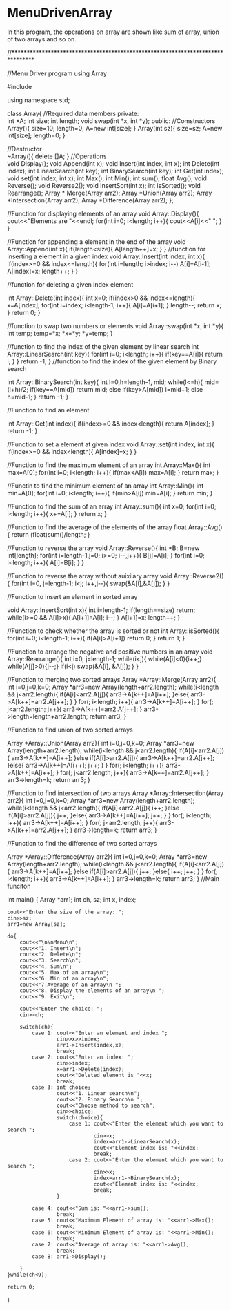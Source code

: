 # MenuDrivenArray
In this program, the operations on array are shown like sum of array, union of two arrays and so on.


//*******************************************************************************


//Menu Driver program using Array

#include <iostream>

using namespace std;

class Array{
    //Required data members
private:    
    int *A;
    int size;
    int length;
    void swap(int *x, int *y);
public:
//Comstructors
    Array(){
        size=10;
        length=0;
        A=new int[size];
    }
    Array(int sz){
        size=sz;
        A=new int[size];
        length=0;
    }
    
//Destructor    
    ~Array(){
        delete []A;
    }
//Operations    
    void Display();
    void Append(int x);
    void Insert(int index, int x);
    int Delete(int index);
    int LinearSearch(int key);
    int BinarySearch(int key);
    int Get(int index);
    void set(int index, int x);
    int Max();
    int Min();
    int sum();
    float Avg();
    void Reverse();
    void Reverse2();
    void InsertSort(int x);
    int isSorted();
    void Rearrange();
    Array * Merge(Array arr2);
    Array *Union(Array arr2);
    Array *Intersection(Array arr2);
    Array *Difference(Array arr2);
};

//Function for displaying elements of an array
void Array::Display(){
    cout<<"Elements are "<<endl;
    for(int i=0; i<length; i++){
        cout<<A[i]<<" ";
    }
}

//Function for appending a element in the end of the array
void Array::Append(int x){
    if(length<size){
        A[length++]=x;
    }
}
//function for inserting a element in a given index
void Array::Insert(int index, int x){
    if(index>=0 && index<=length){
        for(int i=length; i>index; i--)
            A[i]=A[i-1];
        A[index]=x;
        length++;
    }
}

//function for deleting a given index element

int Array::Delete(int index){
    int x=0;
    if(index>0 && index<=length){
        x=A[index];
        for(int i=index; i<length-1; i++){
            A[i]=A[i+1];
        }
        length--;
        return x;
    }
    return 0;
}

//function to swap two numbers or elements
void Array::swap(int *x, int *y){
    int temp;
    temp=*x;
    *x=*y;
    *y=temp;
}

//function to find the index of the given element by linear search
int Array::LinearSearch(int key){
    for(int i=0; i<length; i++){
        if(key==A[i]){
            return i;
        }
    }
    return -1;
}
//function to find the index of the given element by Binary search

int Array::BinarySearch(int key){
    int l=0,h=length-1, mid;
    while(l<=h){
        mid=(l+h)/2;
        if(key==A[mid])
            return mid;
        else if(key>A[mid])
            l=mid+1;
        else
            h=mid-1;
    }
    return -1;
}

//Function to find an element

int Array::Get(int index){
    if(index>=0 && index<length){
        return A[index];
    }
    return -1;
}

//Function to set a element at given index
void Array::set(int index, int x){
    if(index>=0 && index<length){
        A[index]=x;
    }
}

//Function to find the maximum element of an array
int Array::Max(){
    int max=A[0];
    for(int i=0; i<length; i++){
        if(max<A[i])
            max=A[i];
    }
    return max;
}

//Functin to find the minimum element of an array
int Array::Min(){
    int min=A[0];
    for(int i=0; i<length; i++){
        if(min>A[i])
            min=A[i];
    }
    return min;
}

//Function to find the sum of an array
int Array::sum(){
    int x=0;
    for(int i=0; i<length; i++){
        x+=A[i];
    }
    return x;
}

//Function to find the average of the elements of the array
float Array::Avg(){
    return (float)sum()/length;
}

//Function to reverse the array
void Array::Reverse(){
    int *B;
    B=new int[length];
    for(int i=length-1,j=0; i>=0; i--,j++){
        B[j]=A[i];
    }
    for(int i=0; i<length; i++){
        A[i]=B[i];
    }
}

//Function to reverse the array without auixilary array
void Array::Reverse2(){
    for(int i=0, j=length-1; i<j; i++,j--){
        swap(&A[i],&A[j]);
    }
}

//Function to insert an element in sorted array

void Array::InsertSort(int x){
    int i=length-1;
    if(length==size)
        return;
    while(i>=0 && A[i]>x){
        A[i+1]=A[i];
        i--;
    }
    A[i+1]=x;
    length++;
}

//Function to check whether the array is sorted or not
int Array::isSorted(){
    for(int i=0; i<length-1; i++){
        if(A[i]>A[i+1])
            return 0;
    }
    return 1;
}

//Function to arrange the negative and positive numbers in an array
void Array::Rearrange(){
    int i=0, j=length-1;
    while(i<j){
        while(A[i]<0){i++;}
        while(A[j]>0){j--;}
        if(i<j)
            swap(&A[i], &A[j]);
    }
}

//Function to merging two sorted arrays
Array *Array::Merge(Array arr2){
    int i=0,j=0,k=0;
    Array *arr3=new Array(length+arr2.length);
    while(i<length && j<arr2.length){
        if(A[i]<arr2.A[j]){
            arr3->A[k++]=A[i++];
        }else{
            arr3->A[k++]=arr2.A[j++];
        }
    }
    for(; i<length; i++){
        arr3->A[k++]=A[i++];
    }
    for(; j<arr2.length; j++){
        arr3->A[k++]=arr2.A[j++];
    }
    arr3->length=length+arr2.length;
    return arr3;
}

//Function to find union of two sorted arrays

Array *Array::Union(Array arr2){
    int i=0,j=0,k=0;
    Array *arr3=new Array(length+arr2.length);
    while(i<length && j<arr2.length){
        if(A[i]<arr2.A[j]){
            arr3->A[k++]=A[i++];
        }else if(A[i]>arr2.A[j]){
            arr3->A[k++]=arr2.A[j++];
        }else{
            arr3->A[k++]=A[i++];
            j++;
        }
    }
    for(; i<length; i++){
        arr3->A[k++]=A[i++];
    }
    for(; j<arr2.length; j++){
        arr3->A[k++]=arr2.A[j++];
    }
    arr3->length=k;
    return arr3;
}

//Function to find intersection of two arrays
Array *Array::Intersection(Array arr2){
    int i=0,j=0,k=0;
   Array *arr3=new Array(length+arr2.length);
    while(i<length && j<arr2.length){
        if(A[i]<arr2.A[j]){
            i++;
        }else if(A[i]>arr2.A[j]){
            j++;
        }else{
            arr3->A[k++]=A[i++];
            j++;
        }
    }
    for(; i<length; i++){
        arr3->A[k++]=A[i++];
    }
    for(; j<arr2.length; j++){
        arr3->A[k++]=arr2.A[j++];
    }
    arr3->length=k;
    return arr3;
}

//Function to find the difference of two sorted arrays

Array *Array::Difference(Array arr2){
    int i=0,j=0,k=0;
    Array *arr3=new Array(length+arr2.length);
    while(i<length && j<arr2.length){
        if(A[i]<arr2.A[j]){
            arr3->A[k++]=A[i++];
        }else if(A[i]>arr2.A[j]){
            j++;
        }else{
            i++;
            j++;
        }
    }
    for(; i<length; i++){
        arr3->A[k++]=A[i++];
    }
    arr3->length=k;
    return arr3;
}
//Main funciton

int main()
{
    Array *arr1;
    int ch, sz;
    int x, index;
    
    cout<<"Enter the size of the array: ";
    cin>>sz;
    arr1=new Array[sz];
    
    do{
        cout<<"\n\nMenu\n";
        cout<<"1. Insert\n";
        cout<<"2. Delete\n";
        cout<<"3. Search\n";
        cout<<"4, Sum\n";
        cout<<"5. Max of an array\n";
        cout<<"6. Min of an array\n";
        cout<<"7.Average of an array\n ";
        cout<<"8. Display the elements of an array\n ";
        cout<<"9. Exit\n";
        
        cout<<"Enter the choice: ";
        cin>>ch;
        
        switch(ch){
            case 1: cout<<"Enter an element and index ";
                    cin>>x>>index;
                    arr1->Insert(index,x);
                    break;
            case 2: cout<<"Enter an index: ";
                    cin>>index;
                    x=arr1->Delete(index);
                    cout<<"Deleted element is "<<x;
                    break;
            case 3: int choice;
                    cout<<"1. Linear search\n";
                    cout<<"2. Binary Search\n ";
                    cout<<"Choose method to search";
                    cin>>choice;
                    switch(choice){
                        case 1: cout<<"Enter the element which you want to search ";
                                cin>>x;
                                index=arr1->LinearSearch(x);
                                cout<<"Element index is: "<<index;
                                break;
                        case 2: cout<<"Enter the element which you want to search ";
                                cin>>x;
                                index=arr1->BinarySearch(x);
                                cout<<"Element index is: "<<index;
                                break;        
                    }
                    
            case 4: cout<<"Sum is: "<<arr1->sum();
                    break;
            case 5: cout<<"Maximum Element of array is: "<<arr1->Max();
                    break;
            case 6: cout<<"Minimum Element of array is: "<<arr1->Min();
                    break;
            case 7: cout<<"Average of array is: "<<arr1->Avg();
                    break;        
            case 8: arr1->Display();
            
        }
    }while(ch<9);

    return 0;
}
